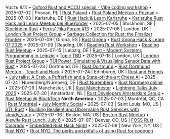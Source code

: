 *Часть 8/11*
  • [Oxford Rust and ACCU special \- Vibe coding workshop](https://www.meetup.com/oxford-rust-meetup-group/events/308435063/)
• 2025\-07\-02 \| Posnan, PL \| [Rust Poland](https://www.meetup.com/rust-poland-meetup/)
  • [Rust Poland Meetup x Poznan](https://www.meetup.com/rust-poland-meetup/events/308480357)
• 2025\-07\-03 \| Karlsruhe, DE \| [Rust Hack & Learn Karlsruhe](https://www.meetup.com/rust-hack-learn-karlsruhe/)
  • [Karlsruhe Rust Hack and Learn Meetup bei BlueYonder](https://www.meetup.com/rust-hack-learn-karlsruhe/events/308328739/)
• 2025\-07\-05 \| Stockholm, SE \| [Stockholm Rust](https://www.meetup.com/stockholm-rust/events/)
  • [Ferris' Fika Forum \#13](https://www.meetup.com/stockholm-rust/events/308530949)
• 2025\-07\-08 \| London, UK \| [London Rust Project Group](https://www.meetup.com/london-rust-project-group/events/)
  • [Garbage Collection for Rust: the Finalizer Frontier](https://www.meetup.com/london-rust-project-group/events/308443710)
• 2025\-07\-09 \| Girona, ES \| [Rust Girona](https://lu.ma/rust-girona)
  • [Rust Girona Hack & Learn 07 2025](https://lu.ma/hismn492)
• 2025\-07\-09 \| Reading, UK \| [Reading Rust Workshop](https://www.meetup.com/reading-rust-workshop/events/)
  • [Reading Rust Meetup](https://www.meetup.com/reading-rust-workshop/events/wrdkmtyhckbmb)
• 2025\-07\-15 \| Leipzig, DE \| [Rust \- Modern Systems Programming in Leipzig](https://www.meetup.com/rust-modern-systems-programming-in-leipzig/events/)
  • [Topic TBD](https://www.meetup.com/rust-modern-systems-programming-in-leipzig/events/308592246)
• 2025\-07\-15 \| London, UK \| [London Rust Project Group](https://www.meetup.com/london-rust-project-group/events/)
  • [TUI Power: Simulating & Visualising Sensor Data with Rust](https://www.meetup.com/london-rust-project-group/events/308434768)
• 2025\-07\-23 \| Dortmund, DE \| [Rust Dortmund](https://www.meetup.com/rust-dortmund/)
  • [Rust Dortmund Meetup \- Teach and Hack](https://www.meetup.com/rust-dortmund/events/308517530/)
• 2025\-07\-24 \| Edinburgh, UK \| [Rust and Friends](https://www.meetup.com/rust-edi/events/)
  • [July talks: A Crab, a Pufferfish and a State\-of\-the\-art Chess AI](https://www.meetup.com/rust-and-friends/events/308687848)
• 2025\-07\-24 \| Nuremberg/Nürnberg, DE \| [Rust Nuremberg](https://www.meetup.com/rust-noris/)
  • [Rust Nürnberg online](https://www.meetup.com/rust-noris/events/304567874/)
• 2025\-07\-29 \| Manchester, UK \| [Rust Manchester](https://www.meetup.com/rust-manchester/events/)
  • [Lightning Talks July 2025](https://www.meetup.com/rust-manchester/events/308085035)
• 2025\-07\-30 \| Amsterdam, NL \| [Rust Developers Amsterdam Group](https://www.meetup.com/rust-amsterdam-group/events/)
  • [Rust Meetup @ BlockTech](https://www.meetup.com/rust-amsterdam-group/events/308548455)
**North America**
• 2025\-07\-03 \| Montréal, QC, CA \| [Rust Montréal](https://www.meetup.com/rust-montreal/events/)
  • [July Monthly Social](https://www.meetup.com/rust-montreal/events/308532058)
• 2025\-07\-03 \| Saint Louis, MO, US \| [STL Rust](https://www.meetup.com/stl-rust/events/)
  • [Building Resilient and Observable Rust Services with steady\_state](https://www.meetup.com/stl-rust/events/306345853)
• 2025\-07\-06 \| Boston, MA, US \| [Boston Rust Meetup](https://www.meetup.com/bostonrust/events/)
  • [Alewife Rust Lunch, July 6](https://www.meetup.com/bostonrust/events/307936287)
• 2025\-07\-07 \| Denver, CO, US \| [FOSS Rust Colorado](https://mobilizon.us/@foss_rust_colorado/events)
  • [Embedded Rust Hack Night](https://mobilizon.us/events/e9d6fd47-6120-4789-ad04-313d6a04f572)
• 2025\-07\-08 \| New York, NY, US \| [Rust NYC](https://www.meetup.com/rust-nyc/events/)
  • [Rust NYC: The perks and pitfalls of using Rust for codegen](https://www.meetup.com/rust-nyc/events/308679186)
